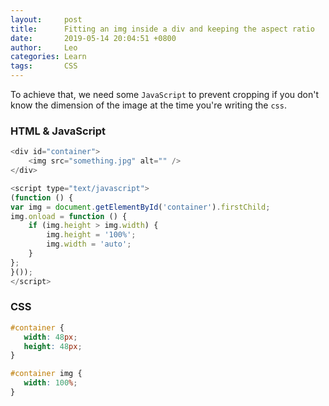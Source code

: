 ```yaml
---
layout:     post
title:      Fitting an img inside a div and keeping the aspect ratio
date:       2019-05-14 20:04:51 +0800
author:     Leo
categories: Learn
tags:       CSS
---
```

To achieve that, we need some `JavaScript` to prevent cropping if you don't know the dimension of the image at the time you're writing the `css`.

### HTML & JavaScript

```js
<div id="container">
    <img src="something.jpg" alt="" />
</div>

<script type="text/javascript">
(function () {
var img = document.getElementById('container').firstChild;
img.onload = function () {
    if (img.height > img.width) {
        img.height = '100%';
        img.width = 'auto';
    }
};
}());
</script>
```

### CSS

```css
#container {
   width: 48px;
   height: 48px;
}

#container img {
   width: 100%;
}
```
